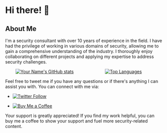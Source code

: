 # Hi there! 👋

## About Me

I'm a security consultant with over 10 years of experience in the field. I have had the privilege of working in various domains of security, allowing me to gain a comprehensive understanding of the industry. I thoroughly enjoy collaborating on different projects and applying my expertise to address security challenges.

<p align="center">
  <div style="display:flex; justify-content:center">
    <a href="https://github.com/secnnet" style="flex:1; text-align:center">
      <img src="https://github-readme-stats.vercel.app/api?username=secnnet&show_icons=true&theme=radical" alt="Your Name's GitHub stats">
    </a>
    <a href="https://github.com/secnnet" style="flex:1; text-align:center">
      <img src="https://github-readme-stats.vercel.app/api/top-langs/?username=secnnet&layout=compact&theme=radical" alt="Top Languages">
    </a>
  </div>
</p>

Feel free to tweet me if you have any questions or if there's anything I can assist you with. You can connect with me via:

- [![Twitter Follow](https://img.shields.io/twitter/follow/89_tweets?style=social)](https://twitter.com/89_tweets)
  
- [![Buy Me a Coffee](https://img.shields.io/static/v1?label=Buy%20Me%20a%20Coffee&message=ibil3l&color=FF813F&logo=buy-me-a-coffee&logoColor=white)](https://www.buymeacoffee.com/iBil3l)

Your support is greatly appreciated! If you find my work helpful, you can buy me a coffee to show your support and fuel more security-related content.

